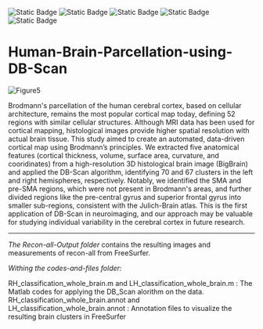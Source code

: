 ![Static Badge](https://img.shields.io/badge/Clustering-FF0000)
![Static Badge](https://img.shields.io/badge/Neuroimaging-FF0000)
![Static Badge](https://img.shields.io/badge/AI-8A2BE2)
![Static Badge](https://img.shields.io/badge/Python-8A2BE2)
![Static Badge](https://img.shields.io/badge/Human%20/%20Brain-4CAF50)

# Human-Brain-Parcellation-using-DB-Scan

![Figure5](https://github.com/user-attachments/assets/0b2ec14f-41e8-4a23-90e6-e9024b09d37a)


Brodmann's parcellation of the human cerebral cortex, based on cellular architecture, remains the most popular cortical map today, defining 52 regions with similar cellular structures. Although MRI data has been used for cortical mapping, histological images provide higher spatial resolution with actual brain tissue. This study aimed to create an automated, data-driven cortical map using Brodmann’s principles. We extracted five anatomical features (cortical thickness, volume, surface area, curvature, and cooridinates) from a high-resolution 3D histological brain image (BigBrain) and applied the DB-Scan algorithm, identifying 70 and 67 clusters in the left and right hemispheres, respectively. Notably, we identified the SMA and pre-SMA regions, which were not present in Brodmann's areas, and further divided regions like the pre-central gyrus and superior frontal gyrus into smaller sub-regions, consistent with the Julich-Brain atlas. This is the first application of DB-Scan in neuroimaging, and our approach may be valuable for studying individual variability in the cerebral cortex in future research.

---

*The Recon-all-Output folder* contains the resulting images and measurements of recon-all from FreeSurfer.

*Withing the codes-and-files folder:*

RH_classification_whole_brain.m and LH_classification_whole_brain.m : The Matlab codes for applying the DB_Scan alorithm on the data.
RH_classification_whole_brain.annot and LH_classification_whole_brain.annot : Annotation files to visualize the resulting brain clusters in FreeSurfer

